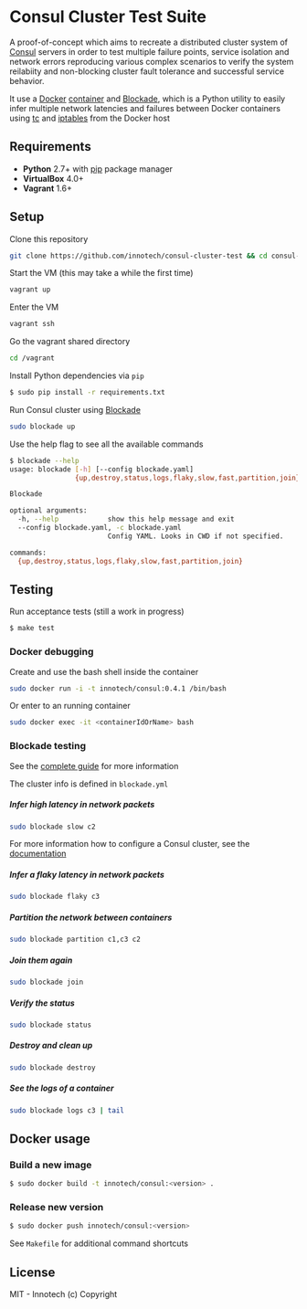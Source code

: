 # Consul Cluster Test Suite

A proof-of-concept which aims to recreate a distributed cluster system of [Consul](http://www.consul.io/) servers in order to test multiple failure points, service isolation and network errors reproducing various complex scenarios to verify the system reilabiity and non-blocking cluster fault tolerance and successful service behavior.

It use a [Docker](https://docker.io) [container](https://registry.hub.docker.com/u/innotech/consul/) and [Blockade](http://blockade.readthedocs.org/en/latest/), which is a Python utility to easily infer multiple network latencies and failures between Docker containers using [tc](http://en.wikipedia.org/wiki/Tc_%28Linux%29) and [iptables](http://en.wikipedia.org/wiki/Iptables) from the Docker host

## Requirements

- **Python** 2.7+ with [pip](https://pypi.python.org/pypi/pip) package manager
- **VirtualBox** 4.0+
- **Vagrant** 1.6+

<!--
- **Docker** 1.0+ (see [boot2docker](http://boot2docker.io/) for OSX)
-->

## Setup

Clone this repository
```bash
git clone https://github.com/innotech/consul-cluster-test && cd consul-cluster-test
```

Start the VM (this may take a while the first time)
```bash
vagrant up
```

Enter the VM
```bash
vagrant ssh
```

Go the vagrant shared directory
```bash
cd /vagrant
```

Install Python dependencies via `pip`
```bash
$ sudo pip install -r requirements.txt
```

Run Consul cluster using [Blockade](https://github.com/dcm-oss/blockade/blob/master/docs/guide.rst)
```bash
sudo blockade up
```

Use the help flag to see all the available commands
```bash
$ blockade --help
usage: blockade [-h] [--config blockade.yaml]
                {up,destroy,status,logs,flaky,slow,fast,partition,join} ...

Blockade

optional arguments:
  -h, --help            show this help message and exit
  --config blockade.yaml, -c blockade.yaml
                        Config YAML. Looks in CWD if not specified.

commands:
  {up,destroy,status,logs,flaky,slow,fast,partition,join}
```

## Testing

Run acceptance tests (still a work in progress)
```bash
$ make test
```

### Docker debugging

Create and use the bash shell inside the container
```bash
sudo docker run -i -t innotech/consul:0.4.1 /bin/bash
```

Or enter to an running container

```bash
sudo docker exec -it <containerIdOrName> bash
```

### Blockade testing

See the [complete guide](http://blockade.readthedocs.org/en/latest/guide.html) for more information

The cluster info is defined in `blockade.yml`

##### Infer high latency in network packets

```bash
sudo blockade slow c2
```

For more information how to configure a Consul cluster, see the [documentation](http://www.consul.io/intro/getting-started/join.html)

##### Infer a flaky latency in network packets

```bash
sudo blockade flaky c3
```

##### Partition the network between containers

```bash
sudo blockade partition c1,c3 c2
```

##### Join them again

```bash
sudo blockade join
```

##### Verify the status
```bash
sudo blockade status
```

##### Destroy and clean up

```bash
sudo blockade destroy
```

##### See the logs of a container

```bash
sudo blockade logs c3 | tail
```

## Docker usage

### Build a new image

```bash
$ sudo docker build -t innotech/consul:<version> .
```

### Release new version

```bash
$ sudo docker push innotech/consul:<version>
```

See `Makefile` for additional command shortcuts

## License

MIT - Innotech (c) Copyright
